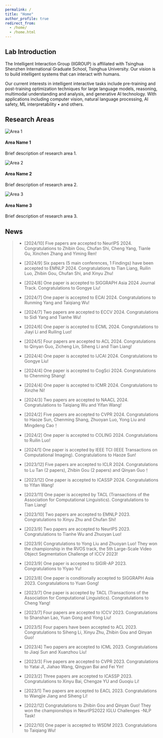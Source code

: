 ```yaml
---
permalink: /
title: "Home"
author_profile: true
redirect_from: 
  - /home/
  - /home.html
---
```


Lab Introduction
------
The Intelligent Interaction Group (IIGROUP) is affiliated with Tsinghua Shenzhen International Graduate School, Tsinghua University. Our vision is to build intelligent systems that can interact with humans.  

Our current interests in intelligent interactive tasks include pre-training and post-training optimization techniques for large language models, reasoning, multimodal understanding and analysis, and generative AI technology. With applications including computer vision, natural language processing, AI safety, ML interpretability • and others.

Research Areas
------
<div class="area-grid">
  <!-- 卡片 1 -->
  <div class="area-card">
    <img class="area-thumb" src="{{ '/assets/images/area1.png' | relative_url }}" alt="Area 1">
    <div class="area-info">
      <h4>Area Name 1</h4>
      <p>Brief description of research area 1.</p>
    </div>
  </div>

  <!-- 卡片 2 -->
  <div class="area-card">
    <img class="area-thumb" src="{{ '/assets/images/area2.png' | relative_url }}" alt="Area 2">
    <div class="area-info">
      <h4>Area Name 2</h4>
      <p>Brief description of research area 2.</p>
    </div>
  </div>

  <!-- 卡片 3 -->
  <div class="area-card">
    <img class="area-thumb" src="{{ '/assets/images/area3.png' | relative_url }}" alt="Area 3">
    <div class="area-info">
      <h4>Area Name 3</h4>
      <p>Brief description of research area 3.</p>
    </div>
  </div>

  <!-- 可继续添加至共6个 -->
</div>

News
------
> - [2024/10] Five papers are accepted to NeurIPS 2024. Congratulations to Zhibin Gou, Chufan Shi, Cheng Yang, Tianle Gu, Xinchen Zhang and Yiming Ren! 
> 
> - [2024/9] Six papers (5 main conferences, 1 Findings) have been accepted to EMNLP 2024. Congratulations to Tian Liang, Ruilin Luo, Zhibin Gou, Chufan Shi, and Xinyu Zhu! 
> 
> - [2024/8] One paper is accepted to SIGGRAPH Asia 2024 Journal Track. Congratulations to Gongye Liu! 
> 
> - [2024/7] One paper is accepted to ECAI 2024. Congratulations to Runming Yang and Taiqiang Wu! 
> 
> - [2024/7] Two papers are accepted to ECCV 2024. Congratulations to Sidi Yang and Tianhe Wu! 
> 
> - [2024/6] One paper is accepted to ECML 2024. Congratulations to Jiayi Li and Ruiling Luo! 
> 
> - [2024/5] Four papers are accepted to ACL 2024. Congratulations to Qinyan Guo, Zicheng Lin, Siheng Li and Tian Liang! 
> 
> - [2024/4] One paper is accepted to IJCAI 2024. Congratulations to Gongye Liu! 
> 
> - [2024/4] One paper is accepted to CogSci 2024. Congratulations to Chenming Shang! 
> 
> - [2024/4] One paper is accepted to ICMR 2024. Congratulations to Xinzhe Ni! 
> 
> - [2024/3] Two papers are accepted to NAACL 2024. Congratulations to Taiqiang Wu and  Yifan Wang! 
> 
> - [2024/2] Five papers are accepted to CVPR 2024. Congratulations to Haoze Sun, Chenming Shang, Zhuoyan Luo, Yong Liu and  Mingdeng Cao！ 
> 
> - [2024/2] One paper is accepted to COLING 2024. Congratulations to Ruilin Luo! 
> 
> - [2024/1] One paper is accepted by IEEE TCI (IEEE Transactions on Computational Imaging). Congratulations to Haoze Sun! 
> 
> - [2023/12] Five papers are accepted to ICLR 2024. Congratulations to Lu Tan (2 papers), Zhibin Gou (2 papers) and Qinyan Guo！ 
> 
> - [2023/12] One paper is accepted to ICASSP 2024. Congratulations to Yifan  Wang! 
> 
> - [2023/11] One paper is accepted by TACL (Transactions of the Association for Computational Linguistics). Congratulations to Tian Liang! 
> 
> - [2023/10] Two papers are accepted to EMNLP 2023. Congratulations to Xinyu Zhu and  Chufan Shi! 
> 
> - [2023/9] Two papers are accepted to NeurIPS 2023. Congratulations to Tianhe Wu and  Zhuoyan Luo! 
> 
> - [2023/9] Congratulations to Yong Liu and Zhuoyan Luo!  They won the championship in the RVOS track, the 5th Large-Scale Video Object Segmentation Challenge of   ICCV 2023!
> 
> - [2023/9] One paper is accepted to SIGIR-AP 2023. Congratulations to Yiyao Yu! 
> 
> - [2023/8] One paper is conditionally accepted to SIGGRAPH Asia 2023. Congratulations to Yuan Gong! 
> 
> - [2023/7] One paper is accepted by TACL (Transactions of the Association for Computational Linguistics). Congratulations to Cheng Yang! 
> 
> - [2023/7] Four papers are accepted to ICCV 2023. Congratulations to Shanshan Lao, Yuan Gong and Yong Liu! 
> 
> - [2023/5] Four papers have been accepted to ACL 2023. Congratulations to Siheng Li, Xinyu Zhu, Zhibin Gou and Qinyan Guo! 
> 
> - [2023/4] Two papers are accepted to ICML 2023. Congratulations to Jiaqi Sun and Xuanzhou Liu! 
> 
> - [2023/3] Five papers are accepted to CVPR 2023. Congratulations to Yatai JI, Jiahao Wang, Qingyan Bai and Fei Yin! 
> 
> - [2023/2] Three papers are accepted to ICASSP 2023. Congratulations to Xinyu Bai, Chengze YU and Guoqiu Li! 
> 
> - [2023/1] Two papers are accepted to EACL 2023. Congratulations to Wangjie Jiang and Siheng Li! 
> 
> - [2022/12] Congratulations to Zhibin Gou and Qinyan Guo! They won the championships in NeurIPS2022 IGLU Challenges -NLP Task!
> 
> - [2022/10] One paper is accepted to WSDM 2023. Congratulations to Taiqiang Wu! 